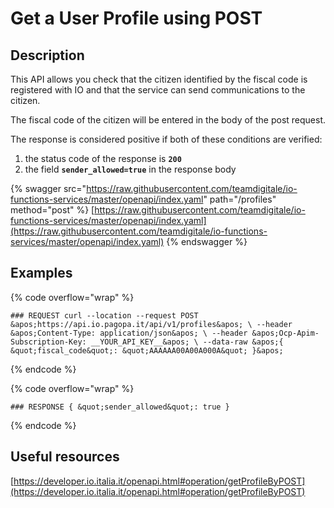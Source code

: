 # Get a User Profile using POST

## Description

This API allows you check that the citizen identified by the fiscal code is registered with IO and that the service can send communications to the citizen.

The fiscal code of the citizen will be entered in the body of the post request.

The response is considered positive if both of these conditions are verified:

1. the status code of the response is **`200`**
2. the field **`sender_allowed=true`** in the response body

{% swagger src="https://raw.githubusercontent.com/teamdigitale/io-functions-services/master/openapi/index.yaml" path="/profiles" method="post" %}
[https://raw.githubusercontent.com/teamdigitale/io-functions-services/master/openapi/index.yaml](https://raw.githubusercontent.com/teamdigitale/io-functions-services/master/openapi/index.yaml)
{% endswagger %}

## Examples

{% code overflow="wrap" %}
```shell
### REQUEST curl --location --request POST &apos;https://api.io.pagopa.it/api/v1/profiles&apos; \ --header &apos;Content-Type: application/json&apos; \ --header &apos;Ocp-Apim-Subscription-Key: __YOUR_API_KEY__&apos; \ --data-raw &apos;{ &quot;fiscal_code&quot;: &quot;AAAAAA00A00A000A&quot; }&apos;
```
{% endcode %}

{% code overflow="wrap" %}
```shell
### RESPONSE { &quot;sender_allowed&quot;: true }
```
{% endcode %}

## Useful resources

[https://developer.io.italia.it/openapi.html#operation/getProfileByPOST](https://developer.io.italia.it/openapi.html#operation/getProfileByPOST)
